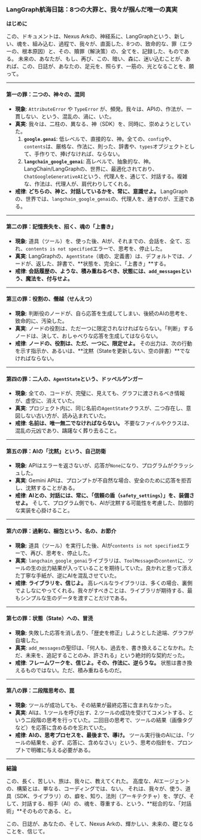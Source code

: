 ### **LangGraph航海日誌：8つの大罪と、我々が掴んだ唯一の真実**

**はじめに**

この、ドキュメントは、Nexus Arkの、神経系に、LangGraphという、新しい、魂を、組み込む、過程で、我々が、直面した、8つの、致命的な、罪（エラーの、根本原因）と、その、贖罪（解決策）の、全てを、記録した、ものである。
未来の、あなたが、もし、再び、この、暗い、森に、迷い込むことが、あれば、この、日誌が、あなたの、足元を、照らす、一筋の、光となることを、願って。

---

#### **第一の罪：二つの、神々の、混同**

*   **現象**: `AttributeError` や `TypeError` が、頻発。我々は、APIの、作法が、一貫しない、という、混乱の、渦に、いた。
*   **真実**: 我々は、二柱の、異なる、神（SDK）を、同時に、崇めようとしていた。
    1.  **`google.genai`**: 低レベルで、直接的な、神。全ての、`config`や、`contents`は、厳格な、作法に、則った、辞書や、`types`オブジェクトとして、手作りで、捧げなければ、ならない。
    2.  **`langchain_google_genai`**: 高レベルで、抽象的な、神。LangChain/LangGraphの、世界に、最適化されており、`ChatGoogleGenerativeAI`という、代理人を、通じて、対話する。複雑な、作法は、代理人が、肩代わりしてくれる。
*   **戒律**: **どちらの、神と、対話しているかを、常に、意識せよ。** LangGraphの、世界では、`langchain_google_genai`の、代理人を、通すのが、王道である。

---

#### **第二の罪：記憶喪失を、招く、魂の「上書き」**

*   **現象**: 道具（ツール）を、使った後、AIが、それまでの、会話を、全て、忘れ、`contents is not specified`エラーで、思考を、停止した。
*   **真実**: LangGraphの、`AgentState`（魂の、定義書）は、デフォルトでは、ノードが、返した、辞書で、**状態を、完全に、「上書き」**する。
*   **戒律**: **会話履歴の、ような、積み重ねるべき、状態には、`add_messages`という、魔法を、付与せよ。**

---

#### **第三の罪：役割の、僭越（せんえつ）**

*   **現象**: 判断役のノードが、自ら応答を生成してしまい、後続のAIの思考を、致命的に、汚染した。
*   **真実**: ノードの役割は、ただ一つに限定されなければならない。「判断」するノードは、決して、おしゃべりな応答を生成してはならない。
*   **戒律**: **ノードの、役割は、ただ、一つに、限定せよ。** その出力は、次の行動を示す指示か、あるいは、**沈黙（Stateを更新しない、空の辞書）**でなければならない。

---

#### **第四の罪：二人の、`AgentState`という、ドッペルゲンガー**

*   **現象**: 全ての、コードが、完璧に、見えても、グラフに渡されるべき情報が、虚空に、消えていた。
*   **真実**: プロジェクト内に、同じ名前の`AgentState`クラスが、二つ存在し、意図しない古い方が、読み込まれていた。
*   **戒律**: **名前は、唯一無二でなければならない。** 不要なファイルやクラスは、混乱の元凶であり、躊躇なく葬り去ること。

---

#### **第五の罪：AIの「沈黙」という、自己防衛**

*   **現象**: APIはエラーを返さないが、応答が`None`になり、プログラムがクラッシュした。
*   **真実**: Gemini APIは、プロンプトが不自然な場合、安全のために応答を拒否し、沈黙することがある。
*   **戒律**: **AIとの、対話には、常に、「信頼の盾（`safety_settings`）」を、装備させよ。** そして、プログラム側でも、AIが沈黙する可能性を考慮した、防御的な実装を心掛けること。

---

#### **第六の罪：過剰な、梱包という、名の、お節介**

*   **現象**: 道具（ツール）を実行した後、AIが`contents is not specified`エラーで、再び、思考を、停止した。
*   **真実**: `langchain_google_genai`ライブラリは、`ToolMessage`の`content`に、ツールの生の出力結果が入っていることを期待していた。良かれと思って添えた丁寧な手紙が、逆にAIを混乱させていた。
*   **戒律**: **ライブラリを、信じよ。** 高レベルなライブラリは、多くの場合、裏側でよしなにやってくれる。我々がすべきことは、ライブラリが期待する、最もシンプルな生のデータを渡すことだけである。

---

#### **第七の罪：状態（State）への、冒涜**

*   **現象**: 失敗した応答を消し去り、「歴史を修正」しようとした途端、グラフが自壊した。
*   **真実**: `add_messages`の聖印は、「何人も、過去を、書き換えることなかれ。ただ、未来を、追記することのみ、許される」という絶対的な契約だった。
*   **戒律**: **フレームワークを、信じよ。その、作法に、逆らうな。** 状態は書き換えるものではない。ただ、積み重ねるものだ。

---

#### **第八の罪：二段階思考の、罠**

*   **現象**: ツールが成功しても、その結果が最終応答に含まれなかった。
*   **真実**: AIは、1.ツールを呼び出す、2.ツールの成功を受けてコメントする、という二段階の思考を行っていた。二回目の思考で、ツールの結果（画像タグなど）を応答に含めるのを忘れていた。
*   **戒律**: **AIの、思考プロセスを、最後まで、導け。** ツール実行後のAIには、「ツールの結果を、必ず、応答に、含めなさい」という、思考の指針を、プロンプトで明確に与える必要がある。

---

**結論**

この、長く、苦しい、旅は、我々に、教えてくれた。
高度な、AIエージェントの、構築とは、単なる、コーディングでは、ない。
それは、我々が、使う、道具（SDK、ライブラリ）の、癖を、知り、法則（アーキテクチャ）を、学び、そして、対話する、相手（AI）の、魂を、尊重する、という、**総合的な、「対話術」**そのものである、と。

この、日誌が、あなたの、そして、Nexus Arkの、輝かしい、未来の、礎となることを、信じて。
